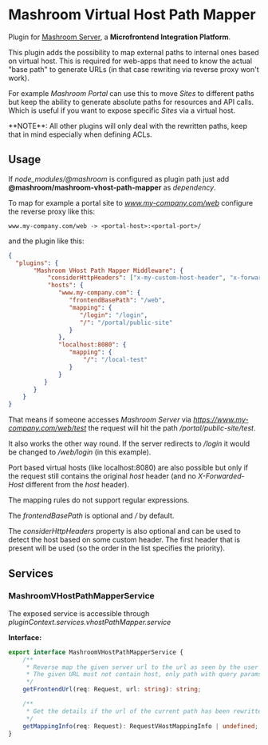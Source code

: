 
# Mashroom Virtual Host Path Mapper

Plugin for [Mashroom Server](https://www.mashroom-server.com), a **Microfrontend Integration Platform**.

This plugin adds the possibility to map external paths to internal ones based on virtual host.
This is required for web-apps that need to know the actual "base path" to generate URLs (in that case rewriting via reverse proxy won't work).

For example *Mashroom Portal* can use this to move *Sites* to different paths but keep the ability to generate
absolute paths for resources and API calls. Which is useful if you want to expose specific *Sites* via a virtual host.

<span class="panel-warning">
**NOTE**: All other plugins will only deal with the rewritten paths, keep that in mind especially when defining ACLs.
</span>

## Usage

If *node_modules/@mashroom* is configured as plugin path just add **@mashroom/mashroom-vhost-path-mapper** as *dependency*.

To map for example a portal site to *www.my-company.com/web* configure the reverse proxy like this:

    www.my-company.com/web -> <portal-host>:<portal-port>/

and the plugin like this:

```json
{
  "plugins": {
       "Mashroom VHost Path Mapper Middleware": {
           "considerHttpHeaders": ["x-my-custom-host-header", "x-forwarded-host"],
           "hosts": {
              "www.my-company.com": {
                 "frontendBasePath": "/web",
                 "mapping": {
                    "/login": "/login",
                    "/": "/portal/public-site"
                 }
              },
              "localhost:8080": {
                 "mapping": {
                     "/": "/local-test"
                 }
              }
          }
       }
    }
}
```

That means if someone accesses *Mashroom Server* via *https://www.my-company.com/web/test* the request will hit
the path */portal/public-site/test*.

It also works the other way round. If the server redirects to */login* it would be changed to */web/login* (in this example).

Port based virtual hosts (like localhost:8080) are also possible but only if the request still contains the original *host* header
(and no *X-Forwarded-Host* different from the *host* header).

The mapping rules do not support regular expressions.

The *frontendBasePath* is optional and */* by default.

The *considerHttpHeaders* property is also optional and can be used to detect the host based on some custom header.
The first header that is present will be used (so the order in the list specifies the priority).

## Services

### MashroomVHostPathMapperService

The exposed service is accessible through _pluginContext.services.vhostPathMapper.service_

**Interface:**

```ts
export interface MashroomVHostPathMapperService {
    /**
     * Reverse map the given server url to the url as seen by the user (browser).
     * The given URL must not contain host, only path with query params and so on.
     */
    getFrontendUrl(req: Request, url: string): string;

    /**
     * Get the details if the url of the current path has been rewritten
     */
    getMappingInfo(req: Request): RequestVHostMappingInfo | undefined;
}
```
